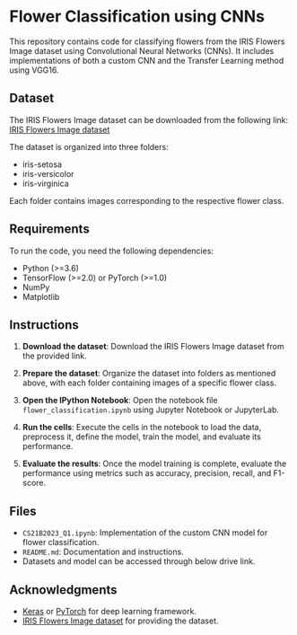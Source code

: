 # Flower Classification using CNNs

This repository contains code for classifying flowers from the IRIS Flowers Image dataset using Convolutional Neural Networks (CNNs). It includes implementations of both a custom CNN and the Transfer Learning method using VGG16.

## Dataset

The IRIS Flowers Image dataset can be downloaded from the following link: [IRIS Flowers Image dataset](https://drive.google.com/drive/u/0/folders/1sigV5_YrdewSDJ6OdK20B22CzeKNMh4b/)

The dataset is organized into three folders:
- iris-setosa
- iris-versicolor
- iris-virginica

Each folder contains images corresponding to the respective flower class.

## Requirements

To run the code, you need the following dependencies:
- Python (>=3.6)
- TensorFlow (>=2.0) or PyTorch (>=1.0)
- NumPy
- Matplotlib

## Instructions

1. **Download the dataset**: Download the IRIS Flowers Image dataset from the provided link.

2. **Prepare the dataset**: Organize the dataset into folders as mentioned above, with each folder containing images of a specific flower class.

3. **Open the IPython Notebook**: Open the notebook file `flower_classification.ipynb` using Jupyter Notebook or JupyterLab.   

4. **Run the cells**: Execute the cells in the notebook to load the data, preprocess it, define the model, train the model, and evaluate its performance.

5. **Evaluate the results**: Once the model training is complete, evaluate the performance using metrics such as accuracy, precision, recall, and F1-score.

## Files

- `CS21B2023_Q1.ipynb`: Implementation of the custom CNN model for flower classification.
- `README.md`: Documentation and instructions.
- Datasets and model can be accessed through below drive link.
## Acknowledgments

- [Keras](https://keras.io/) or [PyTorch](https://pytorch.org/) for deep learning framework.
- [IRIS Flowers Image dataset](https://drive.google.com/drive/u/0/folders/1sigV5_YrdewSDJ6OdK20B22CzeKNMh4b/) for providing the dataset.
